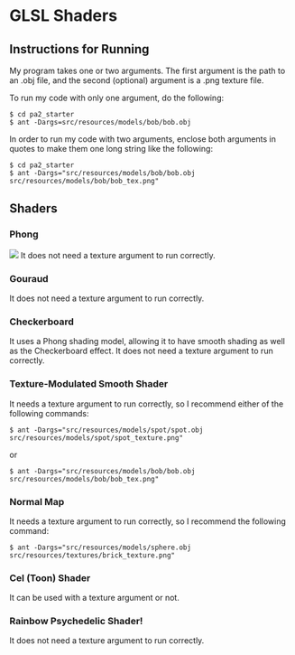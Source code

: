 # GLSL Shaders
## Instructions for Running
 My program takes one or two arguments. The first argument is the path to an .obj file, 
 and the second (optional) argument is a .png texture file. 
 
 To run my code with only one argument, do the following:
```
$ cd pa2_starter
$ ant -Dargs=src/resources/models/bob/bob.obj
```

In order to run my code with two arguments, enclose both arguments in quotes to make them one long string like the following:
```
$ cd pa2_starter
$ ant -Dargs="src/resources/models/bob/bob.obj src/resources/models/bob/bob_tex.png"
```
## Shaders 
### Phong 
![](etc/skeleton.gif)
It does not need a texture argument to run correctly.

### Gouraud
It does not need a texture argument to run correctly.

### Checkerboard
It uses a Phong shading model, allowing it to have smooth shading as well as the Checkerboard effect. It does not need a texture argument to run correctly.
   
### Texture-Modulated Smooth Shader
It needs a texture argument to run correctly, so I recommend either of the following commands:

`$ ant -Dargs="src/resources/models/spot/spot.obj src/resources/models/spot/spot_texture.png"`

or

`$ ant -Dargs="src/resources/models/bob/bob.obj src/resources/models/bob/bob_tex.png"`

### Normal Map
It needs a texture argument to run correctly, so I recommend the following command:

`$ ant -Dargs="src/resources/models/sphere.obj src/resources/textures/brick_texture.png"`
  
### Cel (Toon) Shader
It can be used with a texture argument or not.
 
### Rainbow Psychedelic Shader!
It does not need a texture argument to run correctly.
